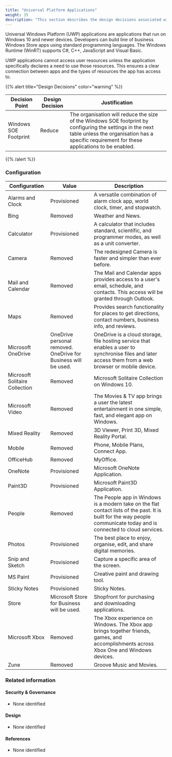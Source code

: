 ```yaml
---
title: "Universal Platform Applications"
weight: 35
description: "This section describes the design decisions associated with universal platform applications on Windows 10 and 11 endpoints configured according to guidance in ASD's Blueprint for Secure Cloud."
---
```


Universal Windows Platform (UWP) applications are applications that run on Windows 10 and newer devices. Developers can build line of business Windows Store apps using standard programming languages. The Windows Runtime (WinRT) supports C#, C++, JavaScript and Visual Basic.

UWP applications cannot access user resources unless the application specifically declares a need to use those resources. This ensures a clear connection between apps and the types of resources the app has access to.

{{% alert title="Design Decisions" color="warning" %}}

| Decision Point        | Design Decision | Justification                                                                                                                                                                                             |
|-----------------------|-----------------|-----------------------------------------------------------------------------------------------------------------------------------------------------------------------------------------------------------|
| Windows SOE Footprint | Reduce          | The organisation will reduce the size of the Windows SOE footprint by configuring the settings in the next table unless the organisation has a specific requirement for these applications to be enabled. |

{{% /alert %}}

### Configuration

| Configuration                  | Value                                                          | Description                                                                                                                                                            |
| ------------------------------ | -------------------------------------------------------------- | ---------------------------------------------------------------------------------------------------------------------------------------------------------------------- |
| Alarms and Clock               | Provisioned                                                    | A versatile combination of alarm clock app, world clock, timer, and stopwatch.                                                                                         |
| Bing                           | Removed                                                        | Weather and News.                                                                                                                                                      |
| Calculator                     | Provisioned                                                    | A calculator that includes standard, scientific, and programmer modes, as well as a unit converter.                                                                    |
| Camera                         | Removed                                                        | The redesigned Camera is faster and simpler than ever before.                                                                                                          |
| Mail and Calendar              | Removed                                                        | The Mail and Calendar apps provides access to a user's email, schedule, and contacts. This access will be granted through Outlook.                                     |
| Maps                           | Removed                                                        | Provides search functionality for places to get directions, contact numbers, business info, and reviews.                                                               |
| Microsoft OneDrive             | OneDrive personal removed. OneDrive for Business will be used. | OneDrive is a cloud storage, file hosting service that enables a user to synchronise files and later access them from a web browser or mobile device.                   |
| Microsoft Solitaire Collection | Removed                                                        | Microsoft Solitaire Collection on Windows 10.                                                                                                                          |
| Microsoft Video                | Removed                                                        | The Movies & TV app brings a user the latest entertainment in one simple, fast, and elegant app on Windows.                                                            |
| Mixed Reality                  | Removed                                                        | 3D Viewer, Print 3D, Mixed Reality Portal.                                                                                                                             |
| Mobile                         | Removed                                                        | Phone, Mobile Plans, Connect App.                                                                                                                                      |
| OfficeHub                      | Removed                                                        | MyOffice.                                                                                                                                                              |
| OneNote                        | Provisioned                                                    | Microsoft OneNote Application.                                                                                                                                         |
| Paint3D                        | Provisioned                                                    | Microsoft Paint3D Application.                                                                                                                                         |
| People                         | Removed                                                        | The People app in Windows is a modern take on the flat contact lists of the past. It is built for the way people communicate today and is connected to cloud services. |
| Photos                         | Provisioned                                                    | The best place to enjoy, organise, edit, and share digital memories.                                                                                                   |
| Snip and Sketch                | Provisioned                                                    | Capture a specific area of the screen.                                                                                                                                 |
| MS Paint                       | Provisioned                                                    | Creative paint and drawing tool.                                                                                                                                       |
| Sticky Notes                   | Provisioned                                                    | Sticky Notes.                                                                                                                                                          |
| Store                          | Microsoft Store for Business will be used.                     | Shopfront for purchasing and downloading applications.                                                                                                                 |
| Microsoft Xbox                 | Removed                                                        | The Xbox experience on Windows. The Xbox app brings together friends, games, and accomplishments across Xbox One and Windows devices.                                  |
| Zune                           | Removed                                                        | Groove Music and Movies.                                                                                                                                               |

### Related information

#### Security & Governance

* None identified

#### Design

* None identified

#### References

* None identified